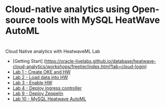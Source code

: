 # Cloud-native analytics using Open-source tools with MySQL HeatWave AutoML
#  
Cloud Native analytics with HeatwaveML Lab

* [Getting Start] (https://oracle-livelabs.github.io/database/heatwave-cloud-analytics/workshops/freetier/index.html?lab=cloud-login)
* [Lab 1 - Create OKE and HW](https://oracle-livelabs.github.io/database/heatwave-cloud-analytics/workshops/freetier/index.html?lab=oke)
* [Lab 2 - Load data into HW](https://oracle-livelabs.github.io/database/heatwave-cloud-analytics/workshops/freetier/index.html?lab=data-load)
* [Lab 3 - Enable HW](https://oracle-livelabs.github.io/database/heatwave-cloud-analytics/workshops/freetier/index.html?lab=enable-heatwave-cluster)
* [Lab 4 - Deploy ingress controller](https://oracle-livelabs.github.io/database/heatwave-cloud-analytics/workshops/freetier/index.html?lab=ingress-controller)
* [Lab 9 - Deploy Zeppelin](https://oracle-livelabs.github.io/database/heatwave-cloud-analytics/workshops/freetier/index.html?lab=zeppelin)
* [Lab 10 - MySQL Heatwave AutoML](https://github.com/ivanxma/HeatwaveML-Lab/ML.md)


